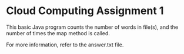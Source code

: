 # Cloud Computing Assignment 1

This basic Java program counts the number of words in file(s), and the number of times the map method is called.

For more information, refer to the answer.txt file.
